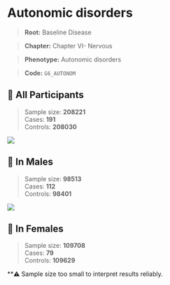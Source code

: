 # Autonomic disorders

> **Root:** Baseline Disease  

> **Chapter:** Chapter VI- Nervous  

> **Phenotype:** Autonomic disorders  

> **Code:** `G6_AUTONOM`

## 🧪 All Participants  
> Sample size: **208221**  
> Cases: **191**  
> Controls: **208030**
<img src="/Disease/Figures/ALL/Incidence/G6_AUTONOM.png"/>
<CsvTable src="/Disease/Data/ALL/Incidence/COX_G6_AUTONOM.csv" label="🔍 View full results" />

## 👨 In Males  
> Sample size: **98513**  
> Cases: **112**  
> Controls: **98401**
<img src="/Disease/Figures/Male/Incidence/G6_AUTONOM.png"/>
<CsvTable src="/Disease/Data/Male/Incidence/COX_G6_AUTONOM.csv" label="🔍 View full results" />

## 👩 In Females  
> Sample size: **109708**  
> Cases: **79**  
> Controls: **109629**

**⚠️ Sample size too small to interpret results reliably.

